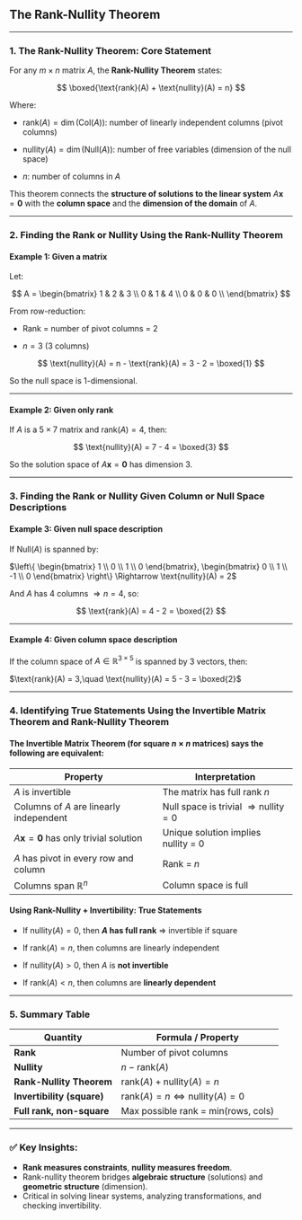 ## **The Rank-Nullity Theorem**

---

### **1. The Rank-Nullity Theorem: Core Statement**

For any $`m \times n`$ matrix $A$, the **Rank-Nullity Theorem** states:

$$
\boxed{\text{rank}(A) + \text{nullity}(A) = n}
$$

Where:

* $`\text{rank}(A) = \dim(\text{Col}(A))`$: number of linearly independent columns (pivot columns)


* $`\text{nullity}(A) = \dim(\text{Null}(A))`$: number of free variables (dimension of the null space)


* $n$: number of columns in $A$


This theorem connects the **structure of solutions to the linear system** $`A\mathbf{x} = \mathbf{0}`$ 
with the **column space** and the **dimension of the domain** of $A$.

---

### **2. Finding the Rank or Nullity Using the Rank-Nullity Theorem**

#### **Example 1**: Given a matrix

Let:

$$
A = \begin{bmatrix}
1 & 2 & 3 \\
0 & 1 & 4 \\
0 & 0 & 0 \\
\end{bmatrix}
$$

From row-reduction:

* Rank = number of pivot columns = 2


* $`n = 3`$ (3 columns)

$$
\text{nullity}(A) = n - \text{rank}(A) = 3 - 2 = \boxed{1}
$$

So the null space is 1-dimensional.

---

#### **Example 2**: Given only rank

If $A$ is a $`5 \times 7`$ matrix and rank$`(A) = 4`$, then:

$$
\text{nullity}(A) = 7 - 4 = \boxed{3}
$$

So the solution space of $`A\mathbf{x} = \mathbf{0}`$ has dimension 3.

---

### **3. Finding the Rank or Nullity Given Column or Null Space Descriptions**

#### **Example 3**: Given null space description

If $`\text{Null}(A)`$ is spanned by:

$`\left\{ \begin{bmatrix} 1 \\ 0 \\ 1 \\ 0 \end{bmatrix}, \begin{bmatrix} 0 \\ 1 \\ -1 \\ 0 \end{bmatrix} \right\} \Rightarrow \text{nullity}(A) = 2`$

And $A$ has 4 columns $`\Rightarrow n = 4`$, so:

$$
\text{rank}(A) = 4 - 2 = \boxed{2}
$$

---

#### **Example 4**: Given column space description

If the column space of $`A \in \mathbb{R}^{3 \times 5}`$ is spanned by 3 vectors, then:

$`\text{rank}(A) = 3,\quad \text{nullity}(A) = 5 - 3 = \boxed{2}`$

---

### **4. Identifying True Statements Using the Invertible Matrix Theorem and Rank-Nullity Theorem**

#### **The Invertible Matrix Theorem** (for square $n \times n$ matrices) says the following are equivalent:

| Property                                             | Interpretation                                           |
| ---------------------------------------------------- |----------------------------------------------------------|
| $A$ is invertible                                    | The matrix has full rank $n$                             |
| Columns of $A$ are linearly independent              | Null space is trivial $`\Rightarrow \text{nullity} = 0`$ |
| $`A\mathbf{x} = \mathbf{0}`$ has only trivial solution | Unique solution implies nullity = 0                      |
| $A$ has pivot in every row and column                | Rank = $n$                                               |
| Columns span $`\mathbb{R}^n`$                          | Column space is full                                     |

#### **Using Rank-Nullity + Invertibility: True Statements**

* If $`\text{nullity}(A) = 0`$, then **$A$ has full rank** $`\Rightarrow`$ invertible if square


* If $`\text{rank}(A) = n`$, then columns are linearly independent


* If $`\text{nullity}(A) > 0`$, then $A$ is **not invertible**


* If $`\text{rank}(A) < n`$, then columns are **linearly dependent**

---

### **5. Summary Table**

| Quantity                   | Formula / Property                                         |
| -------------------------- | ---------------------------------------------------------- |
| **Rank**                   | Number of pivot columns                                    |
| **Nullity**                | $`n - \text{rank}(A)`$                                       |
| **Rank-Nullity Theorem**   | $`\text{rank}(A) + \text{nullity}(A) = n`$                   |
| **Invertibility (square)** | $`\text{rank}(A) = n \Leftrightarrow \text{nullity}(A) = 0`$ |
| **Full rank, non-square**  | Max possible rank = min(rows, cols)                        |

---

### ✅ Key Insights:

* **Rank measures constraints**, **nullity measures freedom**.
* Rank-nullity theorem bridges **algebraic structure** (solutions) and **geometric structure** (dimension).
* Critical in solving linear systems, analyzing transformations, and checking invertibility.
